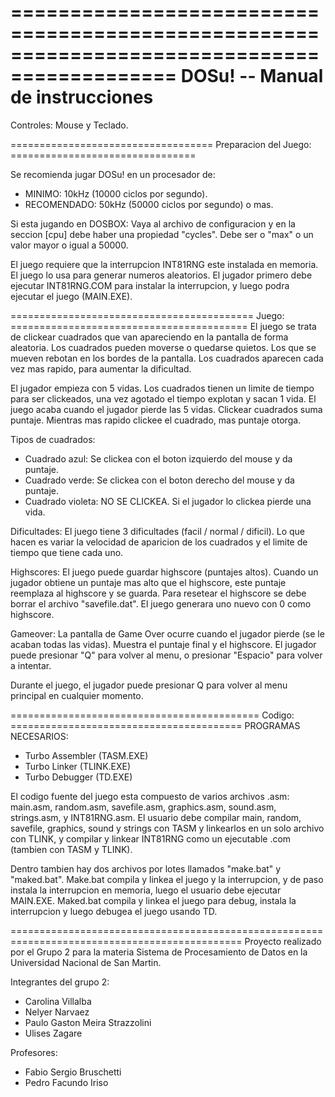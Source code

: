 ============================================================================================
DOSu! -- Manual de instrucciones
============================================================================================

Controles: Mouse y Teclado.

===================================  Preparacion del Juego:  ================================

Se recomienda jugar DOSu! en un procesador de: 
- MINIMO: 10kHz (10000 ciclos por segundo).
- RECOMENDADO: 50kHz (50000 ciclos por segundo) o mas.

Si esta jugando en DOSBOX: Vaya al archivo de configuracion y en la seccion [cpu] debe haber
una propiedad "cycles". Debe ser o "max" o un valor mayor o igual a 50000.

El juego requiere que la interrupcion INT81RNG este instalada en memoria. El juego lo usa para
generar numeros aleatorios. El jugador primero debe ejecutar INT81RNG.COM para instalar la
interrupcion, y luego podra ejecutar el juego (MAIN.EXE).

==========================================  Juego:  =========================================
El juego se trata de clickear cuadrados que van apareciendo en la pantalla de forma aleatoria.
Los cuadrados pueden moverse o quedarse quietos. Los que se mueven rebotan en los bordes de
la pantalla. Los cuadrados aparecen cada vez mas rapido, para aumentar la dificultad.

El jugador empieza con 5 vidas. Los cuadrados tienen un limite de tiempo para ser clickeados, 
una vez agotado el tiempo explotan y sacan 1 vida. El juego acaba cuando el jugador pierde las
5 vidas. 
Clickear cuadrados suma puntaje. Mientras mas rapido clickee el cuadrado, mas puntaje otorga.

Tipos de cuadrados:
- Cuadrado azul: Se clickea con el boton izquierdo del mouse y da puntaje.
- Cuadrado verde: Se clickea con el boton derecho del mouse y da puntaje.
- Cuadrado violeta: NO SE CLICKEA. Si el jugador lo clickea pierde una vida.

Dificultades:
El juego tiene 3 dificultades (facil / normal / dificil). Lo que hacen es variar la velocidad de 
aparicion de los cuadrados y el limite de tiempo que tiene cada uno.

Highscores:
El juego puede guardar highscore (puntajes altos). Cuando un jugador obtiene un puntaje mas alto 
que el highscore, este puntaje reemplaza al highscore y se guarda. Para resetear el highscore 
se debe borrar el archivo "savefile.dat". El juego generara uno nuevo con 0 como highscore.

Gameover:
La pantalla de Game Over ocurre cuando el jugador pierde (se le acaban todas las vidas).
Muestra el puntaje final y el highscore. El jugador puede presionar "Q" para volver al menu,
o presionar "Espacio" para volver a intentar.

Durante el juego, el jugador puede presionar Q para volver al menu principal en cualquier momento.

===========================================  Codigo:  ========================================
PROGRAMAS NECESARIOS:
- Turbo Assembler (TASM.EXE)
- Turbo Linker (TLINK.EXE)
- Turbo Debugger (TD.EXE)

El codigo fuente del juego esta compuesto de varios archivos .asm: main.asm, random.asm, savefile.asm,
graphics.asm, sound.asm, strings.asm, y INT81RNG.asm. El usuario debe compilar main, random,
savefile, graphics, sound y strings con TASM y linkearlos en un solo archivo con TLINK, y compilar
y linkear INT81RNG como un ejecutable .com (tambien con TASM y TLINK).

Dentro tambien hay dos archivos por lotes llamados "make.bat" y "maked.bat". Make.bat compila 
y linkea el juego y la interrupcion, y de paso instala la interrupcion en memoria, luego el usuario
debe ejecutar MAIN.EXE.
Maked.bat compila y linkea el juego para debug, instala la interrupcion y luego debugea el juego
usando TD.

==============================================================================================
Proyecto realizado por el Grupo 2 para la materia Sistema de Procesamiento de Datos en la
Universidad Nacional de San Martin.

Integrantes del grupo 2:
- Carolina Villalba
- Nelyer Narvaez
- Paulo Gaston Meira Strazzolini
- Ulises Zagare

Profesores:
- Fabio Sergio Bruschetti
- Pedro Facundo Iriso
